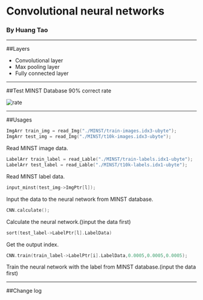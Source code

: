 # Convolutional neural networks
### By Huang Tao

***

##Layers
* Convolutional layer
* Max pooling layer
* Fully connected layer

***

##Test 
    MINST Database
    90% correct rate 

![rate](https://bbs.kechuang.org/r/271583)

***

##Usages
```c
ImgArr train_img = read_Img("./MINST/train-images.idx3-ubyte");
ImgArr test_img = read_Img("./MINST/t10k-images.idx3-ubyte");
```

Read MINST image data.

```c
LabelArr train_label = read_Lable("./MINST/train-labels.idx1-ubyte");
LabelArr test_label = read_Lable("./MINST/t10k-labels.idx1-ubyte");
```

Read MINST label data.

```c
input_minst(test_img->ImgPtr[l]);
```

Input the data to the neural network from MINST database.

```c
CNN.calculate();
```

Calculate the neural network.()input the data first)

```c
sort(test_label->LabelPtr[l].LabelData)
```

Get the output index.

```c
CNN.train(train_label->LabelPtr[i].LabelData,0.0005,0.0005,0.0005);
```
    
Train the neural network with the label from MINST database.(input the data first)

***

##Change log

